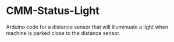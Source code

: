 # CMM-Status-Light
Arduino code for a distance sensor that will illuminuate a light when machine is parked close to the distance sensor.
